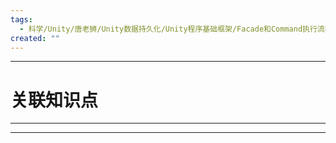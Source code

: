 ```yaml
---
tags:
  - 科学/Unity/唐老狮/Unity数据持久化/Unity程序基础框架/Facade和Command执行流程
created: ""
---
```


---
# 关联知识点



---




---